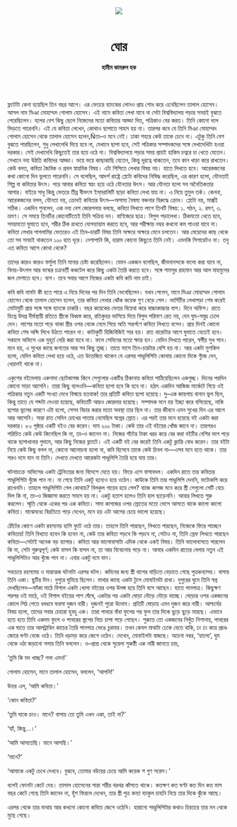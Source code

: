 <div align=center>
<img src=https://images.prothomalo.com/prothomalo-bangla%2F2022-10%2Fa65329fa-f843-436f-b976-4f2babfe984f%2FMasuk_Art_28_09_2022.png?rect=0%2C0%2C2438%2C1280&w=1200&ar=40%3A21&auto=format%2Ccompress&ogImage=true&mode=crop&overlay=&overlay_position=bottom&overlay_width_pct=1 />
<br><br>
<h1>ঘোর</h1>
<h4>হামীম কামরুল হক</h4>
<br><br>
</div>

ফ্ল্যাটটা কেনা হয়েছিল তিন বছর আগে। এর ভেতরে ব্যাংকের লোনও প্রায় শোধ করে এনেছিলেন তালাল হোসেন। আসল নাম মিঞা মোহাম্মদ গোলাম হোসেন। এই নামে কবিতা লেখা যাবে না সেটা বিশ্ববিদ্যালয় পড়ার সময়ই বুঝতে পেরেছিলেন। হলের বেশ কিছু ছেলে নিজেদের মতো কবিতার আড্ডা দিত, পত্রিকাও বের করত। তিনি কোনো দলে ভিড়তে পারেননি। এই যে কবিতা লেখেন, কোথাও ছাপাতে সাহস হয় না। তারপর কবে যে তিনি মিঞা মোহাম্মদ গোলাম হোসেন থেকে তালাল হোসেন হলেন,Ñতা–ও মনে নেই। ঢাকা শহরে কেউ তাকে চেনে না। এটুকু তিনি বেশ বুঝতে পারছিলেন, শুধু লেখালেখি দিয়ে হবে না, যেখানে ছাপা হবে, সেই পত্রিকার সম্পাদকদের সঙ্গে দেখাদেখিটা হওয়া দরকার। সেই দেখাদেখি কিছুতেই তার হয়ে ওঠে না। বিশ্ববিদ্যালয়ে পড়ার সময় প্রায়ই হাকিম চত্বরে চা খেতে যেতেন। সেখানে নব্য উঠতি কবিদের আড্ডা। ভয়ে ভয়ে কাছাকাছি যেতেন, কিন্তু দূরত্বে থাকতেন, তবে কান খাড়া করে রাখতেন। কেউ বলত, কবিতা জৈবিক ও প্রবল স্নায়বিক বিষয়। এটা পিসিতে লেখার বিষয় নয়। হাতে লিখতে হবে। আরেকজনের কথা কোনো দিন ভুলতে পারেননি। সে বলেছিল, আদর্শ রাষ্ট্রে প্লেটো কবিদের নিষিদ্ধ করেছিল, এর কারণ হলো, যৌনতাই শিল্প বা কবিতার উৎস। পরে আবার কবিতা স্বয়ং হয়ে ওঠে যৌনতার উৎস। আর যৌনতা হলো সব অনৈতিকতার আগার। বাইরে সাধু কিন্তু ভেতরে তীব্র বীভৎস ইম্​মরালিটি ছাড়া কবিতা লেখা যায় না। এ নিয়ে তুমুল তর্ক। কেননা, আরেকজনের বলল, যৌনতা নয়, ক্রোধই কবিতার উৎস—অসাম্য বৈষম্য বঞ্চনার বিরুদ্ধে ক্রোধ। প্লেটো নয়, মার্ক্সই সঠিক। একদিন শুনলেন, এক নব্য বেশ জোরগলায় বলছে, কবিতা লিখতে লাগে তিনটি বিষয়: ১. পঠন, ২. রমণ, ৩. ভ্রমণ। সে সময়ে তিনটির কোনোটিতেই তিনি সক্রিয় নন। বাণিজ্যের ছাত্র। বিপুল পড়ালেখা। ঠিকমতো খেতে হবে, সময়মতো ঘুমাতে হবে, শরীর ঠিক রাখতে যোগব্যায়াম করতে হবে, আর পরীক্ষায় নম্বর কখনো কম পাওয়া যাবে না। কবিতা লেখার পাগলামির ভেতরেও এই তিন–চারটি বিষয় তিনি অক্ষরে অক্ষরে মেনে চলতেন। আর মেয়েদের কাছ থেকে তো সব সময়ই থাকতেন ১০০ হাত দূরে। নেশাপানি কি, হারাম কোনো কিছুতে তিনি নেই। এমনকি সিগারেটও না। তবু এত কবিতা আসে কোথা থেকে?

তাদের কারও কারও ফর্মুলা তিনি মানার চেষ্টা করেছিলেন। যেমন একজন বলেছিল, জীবনানন্দকে ফলো করা যাবে না, বিনয়-উৎপল আর ভাস্কর চক্রবর্তী ককটেল করে কিছু একটা তৈরি করতে হবে। সঙ্গে শামসুর রাহমান আর আল মাহমুদের জল মেশাতে হবে। ব্যস। তবে সবার আগে নিজের একটা কবি কবি নাম চাই।

কবি কবি নামটা কী হতে পারে এ নিয়ে দিনের পর দিন তিনি ভেবেছিলেন। যখন পেলেন, মানে মিঞা মোহাম্মদ গোলাম হোসেন থেকে তালাল হোসেন হলেন, তার কবিতা লেখার ঝোঁক কয়েক গুণ বেড়ে গেল। ভার্সিটির লেখাপড়া শেষ করেই মোটামুটি প্রায় সঙ্গে সঙ্গে ব্যাংকে চাকরি। বছর কয়েকের ভেতর বিয়েথা করে বাচ্চাকাচ্চার বাপ। দিনে অফিস। রাতে হিংস্র উদগ্র দীর্ঘস্থায়ী রতিতে স্ত্রীকে বিধ্বস্ত করে, রতিকুহর ভাসিয়ে দিয়ে বিপুল পরিমাণ রেত নয়, যেন ঘুম-সমুদ্র ঢেলে দেন। লাশের মতো পড়ে থাকা স্ত্রীর ওপর থেকে নেমে গিয়ে অতি সন্তর্পণে কবিতা লিখতে বসেন। প্রায় দিনই কোনো কবিতা শেষ অব্দি লিখে উঠতে পারেন না। কাটাকুটি হিজিবিজিই সার হয়। রাত বারোটার আগে ঘুমাতে যেতেই হবে। সকালে অফিসে এক মুহূর্ত দেরি করা যাবে না। ফলে সেদিনের মতো ক্ষান্ত হন। যেদিন লিখতে পারেন, স্বর্গীয় সুখ পান। মনে হয়, এ সুখের কাছে জগতের আর সব কিছু তুচ্ছ। তাতে মাসে তিন-চারটার বেশি হয় না। আর একটা মুশকিল হলো, যেদিন কবিতা লেখা হয়ে ওঠে, এত উত্তেজিত থাকেন যে এরপর পাণ্ডুলিপিটা কোথায় কোনো দিকে গুঁজে দেন, খেয়ালই থাকে না।

একুশের বইমেলায় একগাদা ছোটকাগজ কিনে সেগুলোর একটির ঠিকানায় কবিতা পাঠিয়েছিলেন একগুচ্ছ। দিনের পরদিন কোনো সাড়া আসেনি। তারা কিছু বলেওনি—কবিতা ছাপা হবে কি হবে না। হঠাৎ একদিন আজিজ মার্কেটে গিয়ে ওই পত্রিকার নতুন একটি সংখ্যা দেখে বিস্ময়ে হতবাক! তার প্রতিটি কবিতা ছাপা হয়েছে। দু–এক জায়গায় বানান ভুল ছিল, কিন্তু তাতে যে শব্দটা দেওয়া হয়েছে, কবিতাটি আরও জোরদার হয়েছে। সম্পাদক মনে হয় ইচ্ছা করে বসিয়েছে, নাকি ছাপার ভুলের কারণে এটা হলো, সেসব বিচার করার মতো অবস্থা তার ছিল না। তার জীবনে এমন সুখের দিন এর আগে আর আসেনি। সারা রাত সেদিন চোখের পাতায় নেমেছিল স্বপ্নের স্রোত। এর পরই তার মনে হয়েছে বই একটা করা দরকার। ৮০ পৃষ্ঠার একটি বইও বের করেন। দাম ২০০ টাকা। কেউ তার এই বইয়ের খোঁজ জানে না। তারপরও পরিচিত কেউ কেউ কিনেছিল কি না, তা–ও জানেন না। নিজের গাঁটের টাকা খরচ করে বের করা বইটির বেশির ভাগ পড়ে থাকে ছাপাখানার গুদামে, আর কিছু নিজের ফ্ল্যাটে। এই একটি বই বের করেই তিনি একটু ক্লান্তি বোধ করেন। তার বইটা নিয়ে কেউ কিছু বলল না, কোনো আলোচনা হলো না, কবি হিসেবে তাকে কেউ চিনল না—এসব মনে হতে থাকে। তার পরও দমে যান না তিনি। দেখতে দেখতে আরেকটা পাণ্ডুলিপি তৈরি হয়ে যায় তার।

ঘটনাচক্রে অফিসের একটা ট্রেনিংয়ের জন্য বিদেশে যেতে হয়। ফিরে এসে বাসাবদল। একদিন রাতে তার কবিতার পাণ্ডুলিপিটা খুঁজে পান না। না পেয়ে তিনি একটু হন্যেও হয়ে ওঠেন। কাউকে তিনি তার পাণ্ডুলিপি দেননি, ফটোকপি করে রাখেননি। তাহলে পাণ্ডুলিপিটা গেল কোথায়? বিলকুল গায়েব হয়ে গেল? বাজে কাগজ মনে করে স্ত্রী সেগুলো সেটি বেচে দিল কি না, তা–ও জিজ্ঞাসা করতে সাহস হয় না। একটু হতাশ হলেও তিনি হাল ছাড়েননি। আবার লিখতে শুরু করলেন। স্মৃতি থেকে একের পর এক কবিতা। সাদা কাগজের ওপর স্রোতের মতো ভেসে আসতে থাকে কালো কালো কবিতা। মাঝেমধ্যে বিরতিতে পড়ে দেখেন, মনে হয় এটা আগের চেয়ে ভালো হয়েছে।

ঠোঁটের কোণে একটা রহস্যময় হাসি ফুটে ওঠে তার। তাহলে তিনি পারছেন, লিখতে পারছেন, নিজেকে ফিরে পাচ্ছেন কবিতায়! তিনি বিখ্যাত হবেন কি হবেন না, কেউ তার কবিতা পড়বে কি পড়বে না, সেটাও না, তিনি স্রেফ লিখতে পারছেন কবিতা—সেটাই অনেক বড় ব্যাপার। কবিতা আর ভালোবাসাটা এদিক থেকে একই বিষয়। তিনি ভালোবাসতে পারলেন কি না, সেটা গুরুত্বপূর্ণ; কেউ বাসল কি বাসল না, তা আর বিবেচনায় পড়ে না। আবার একদিন রাতের বেলায় নতুন এই পাণ্ডুলিপিটাও আর খুঁজে পান না। এবার একটু দমে যান।

সবচেয়ে রহস্যময় ও মারাত্মক ঘটনাটা এরপর ঘটল। কদিনের জন্য স্ত্রী বাপের বাড়িতে বেড়াতে গেছে পুত্রকন্যাসহ। বাসায় তিনি একা। ছুটির দিন। দুপুরে ঘুমিয়ে ছিলেন। মাথার কাছে একটা টুলে মোবাইলটা রাখা। দুপুরের ঘুমে তিনি স্বপ্ন দেখছিলেন—ফাঁকা মাঠে বিশাল একটা খোলা বইয়ের ওপর উলঙ্গ হয়ে তিনি বসে আছেন। হাতে পানপাত্র। কিছুক্ষণ পরপর ওই মাঠে, ওই বিশাল বইয়ের পাশ ঘেঁষে, একটার পর একটা ঘোড়া দৌড়ে দৌড়ে যাচ্ছে। ঘোড়ার ওপর একজনের কোলে পিঠ পেতে ধবধবে ফরসা দুজন নারী। দুজনই পুরো উদোম। প্রতিটি ঘোড়ায় এমন দুজন করে নারী। আশ্চর্যের বিষয় হলো, তাদের সবার চেহারা হুবহু এক। তারা পাথরে বাঁধা ফুলের পর ফুল তার দিকে ছুড়ে ছুড়ে মারছে। এভাবে হতে হতে তিনি একদম ফুলে ও পাথরের স্তূপের নিচে চাপা পড়ে গেছেন। শুরুতে তো একজনের নিখুঁত নিশানায়, পাথরের এক ঘাতে তার আলট্রাথিন কাচের তৈরি পানপাত্র ভেঙে চুরমার। তখন কেবল মাথাটা ঢেকে যেতে বাকি, ঢং ঢং করে প্রচণ্ড জোরে ঘণ্টা বেজে ওঠে। তিনি ধড়মড় করে জেগে ওঠেন। দেখেন, মোবাইলটা বাজছে। অচেনা নম্বর, ‘হ্যালো’, ঘুম থেকে ওঠা জড়ানো গলায় তিনি বললেন। ও–প্রান্ত থেকে সুরেলা সুকণ্ঠী এক নারী জানতে চায়,

‘তুমি কি মদ খাচ্ছ? গলা এমন!’

গোলাম হোসেন, মানে তালাল হোসেন, বললেন, ‘আপনি!’

উত্তর এল, ‘আমি কবিতা।’

‘কোন কবিতা?’

‘তুমি যাকে চাও। মানে? বাসায় তো তুমি এখন একা, তাই না?’

‘হ্যাঁ, কিন্তু...।’

‘আমি আসতেছি। মানে আসছি।’

‘মানে?’

‘আমাকে একটু চেখে দেখবে। বুঝবে, তোমার বউয়ের চেয়ে আমি কয়েক শ গুণ সরেস।’

বলেই ফোনটা কেটে দেয়। তালাল হোসেনের সারা শরীর থরথর কাঁপতে থাকে। কতক্ষণ কত ঘণ্টা কত দিন কত মাস বছর কেটে গেছে তিনি জানেন না, হুঁশ ফিরলে দেখেন, তার স্ত্রী পুত্র কন্যা ব্যাকুল চাহনি নিয়ে তার দিকে ঝুঁকে আছে।

এরপর থেকে তার মাথায় আর কখনো কোনো কবিতা জেগে ওঠেনি। হারানো পাণ্ডুলিপিটার কথাও চিরতরে তার মন থেকে মুছে গেছে।
